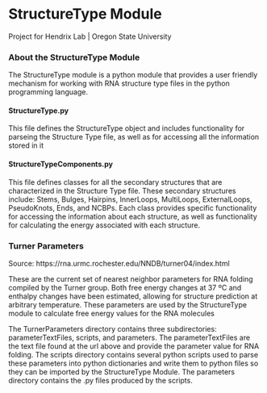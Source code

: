 <h1> StructureType Module </h1>
<p> Project for Hendrix Lab | Oregon State University </p>

<h3>About the StructureType Module</h3>
<p> The StructureType module is a python module that provides a user friendly mechanism for working with
RNA structure type files in the python programming language. </p>

<h4>StructureType.py</h4>
<p>This file defines the StructureType object and includes functionality for parseing the Structure Type file, as well as for accessing all the information stored in it</p>

<h4>StructureTypeComponents.py</h4>
<p>This file defines classes for all the secondary structures that are characterized in the Structure Type file. These secondary structures include: Stems, Bulges, Hairpins, InnerLoops, MultiLoops, ExternalLoops, PseudoKnots, Ends, and NCBPs. Each class provides specific functionality for accessing the information about each structure, as well as functionality for calculating the energy associated with each structure.</p>

<h3>Turner Parameters</h3>
<p>Source: https://rna.urmc.rochester.edu/NNDB/turner04/index.html</p>
<p>These are the current set of nearest neighbor parameters for RNA folding compiled by the Turner group. Both free energy changes at 37 ºC and enthalpy changes have been estimated, allowing for structure prediction at arbitrary temperature. These parameters are used by the StructureType module to calculate free energy values for the RNA molecules</p>
<p>The TurnerParameters directory contains three subdirectories: parameterTextFiles, scripts, and parameters. The parameterTextFiles are the text file found at the url above and provide the parameter value for RNA folding. The scripts directory contains several python scripts used to parse these parameters into python dictionaries and write them to python files so they can be imported by the StructureType Module. The parameters directory contains the .py files produced by the scripts.</p>
